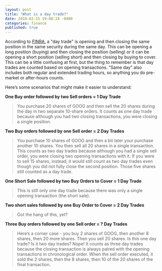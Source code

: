```yaml
---
layout: post
title: "What is a day trade?"
date: 2018-02-15 19:08:24 -0400
categories: finance
published: true
---
```


According to [FINRA](http://www.finra.org/), a "day trade" is opening and then closing the same position in the same security during the same day. This can be opening a long position (buying) and then closing the position (selling) or it can be opening a short position (selling short) and then closing by buying to cover. This can be a little confusing at first, but the thing to remember is that day trades are counted based on opening transactions. “Same day” also includes both regular and extended trading hours, so anything you do pre-market or after-hours counts.

Here’s some scenarios that might make it easier to understand:

**One Buy order followed by two Sell orders = 1 Day Trade**
> You purchase 20 shares of GOOG and then sell the 20 shares during the day in two separate 10-share orders. It counts as one day trade because although you had two closing transactions, you were closing a single position.

**Two Buy orders followed by one Sell order = 2 Day Trades**
> You purchase 10 shares of GOOG and then a bit later your purchase another 10 shares. You then sell all 20 shares in a single transaction. This counts as two day trades because although you had a single sell order, you were closing two opening transactions with it. If you were to sell 15 shares, instead, it would still count as two day trades even though you did not fully close the second position. Those five shares still counted as a day trade.

**One Short Sale followed by two Buy Orders to Cover = 1 Day Trade**
> This is still only one day trade because there was only a single opening transaction (the short sale).

**Two short sales followed by one Buy Order to Cover = 2 Day Trades**
> Got the hang of this, yet?

**Three Buy orders followed by one Sell order = ? Day Trades**
> Here’s a corner case - you buy 2 shares of GOOG, then another 8 shares, then 20 more shares. Then you sell 20 shares. Is this one day trade? Is it two day trades? Nope! It counts as three day trades because the closing transaction is always paired with the opening transactions in chronological order. When the sell order executed, it sold the 2 shares, then the 8 shares, then 10 of the 20 shares of the final transaction.